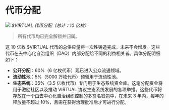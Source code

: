 # 代币分配

![](/images/virtuals/distribution-of-virtual-tokens.png)
*$VIRTUAL 代币分配（总计：10 亿枚）*

> 所有代币均已完全解锁并归属。

这 10 亿枚 $VIRTUAL 代币的总供应量将一次性铸造完成，未来不会增发。这些代币在去中心化自治组织（DAO）内部分配给不同的利益相关者。具体分配明细如下：
- **公开分配**：60%（6 亿枚代币）现已进入公众流通领域。
- **流动性池**：5%（5000 万枚代币）预留用于流动性池。
- **生态系统**：35%（3.5 亿枚代币）专门用于生态系统资金库。这笔分配资金将用于激励社区以及推动 VIRTUAL 协议生态系统发展的各项举措。这些代币将存放在一个由去中心化自治组织控制的多签名钱包中，在未来 3 年内，每年的释放量不超过 10%，且需在获得治理批准后才可进行分配。
